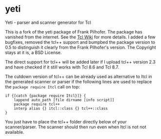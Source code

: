# yeti
Yeti - parser and scanner generator for Tcl

This is a fork of the yeti package of Frank Pilhofer. The package has vanished from the internet. See the [Tcl Wiki](https://wiki.tcl-lang.org/page/Yeti) for more details. I added a few bugfixes, removed the tcl++ support and bumpbed the package version to 0.5 to distinguish it clearly from the Frank Pilhofer's version. The Copyright stays at it is, a BSD License.

The direct support for tcl++ will be added later if I upload tcl++ version 2.3 and have checked if it still works with Tcl 8.6 and Tcl 8.7.

The cutdown version of tcl++ can be already used as alternative to Itcl in the generated
scanner or parser if the following lines are used to replace the `package require Itcl` call on top:

```
if {[catch {package require Itcl}]} {
    lappend auto_path [file dirname [info script]]
    package require tcl++
    interp alias {} itcl::class {} tcl++::class
} 
```

You just have to place the tcl++ folder directly below of your scanner/parser.
The scanner should then run even when Itcl is not not available.
